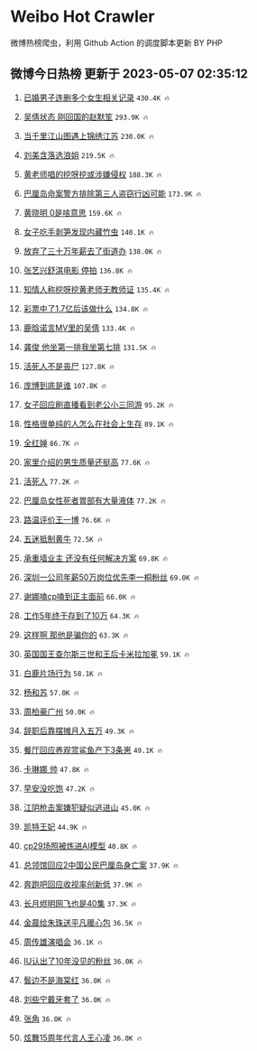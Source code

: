 # Weibo Hot Crawler 



微博热榜爬虫，利用 Github Action 的调度脚本更新 BY PHP 


## 微博今日热榜 更新于 2023-05-07 02:35:12 
1. [已婚男子连删多个女生相关记录](https://s.weibo.com/weibo?q=%23%E5%B7%B2%E5%A9%9A%E7%94%B7%E5%AD%90%E8%BF%9E%E5%88%A0%E5%A4%9A%E4%B8%AA%E5%A5%B3%E7%94%9F%E7%9B%B8%E5%85%B3%E8%AE%B0%E5%BD%95%23&t=31&band_rank=1&Refer=top) `430.4K 🔥` 

1. [吴倩状态 刚回国的赵默笙](https://s.weibo.com/weibo?q=%E5%90%B4%E5%80%A9%E7%8A%B6%E6%80%81%20%E5%88%9A%E5%9B%9E%E5%9B%BD%E7%9A%84%E8%B5%B5%E9%BB%98%E7%AC%99&t=31&band_rank=2&Refer=top) `293.9K 🔥` 

1. [当千里江山图遇上锦绣江苏](https://s.weibo.com/weibo?q=%23%E5%BD%93%E5%8D%83%E9%87%8C%E6%B1%9F%E5%B1%B1%E5%9B%BE%E9%81%87%E4%B8%8A%E9%94%A6%E7%BB%A3%E6%B1%9F%E8%8B%8F%23&t=31&band_rank=3&Refer=top) `230.0K 🔥` 

1. [刘美含落选浪姐](https://s.weibo.com/weibo?q=%E5%88%98%E7%BE%8E%E5%90%AB%E8%90%BD%E9%80%89%E6%B5%AA%E5%A7%90&t=31&band_rank=4&Refer=top) `219.5K 🔥` 

1. [黄老师唱的挖呀挖或涉嫌侵权](https://s.weibo.com/weibo?q=%23%E9%BB%84%E8%80%81%E5%B8%88%E5%94%B1%E7%9A%84%E6%8C%96%E5%91%80%E6%8C%96%E6%88%96%E6%B6%89%E5%AB%8C%E4%BE%B5%E6%9D%83%23&t=31&band_rank=5&Refer=top) `188.3K 🔥` 

1. [巴厘岛命案警方排除第三人盗窃行凶可能](https://s.weibo.com/weibo?q=%23%E5%B7%B4%E5%8E%98%E5%B2%9B%E5%91%BD%E6%A1%88%E8%AD%A6%E6%96%B9%E6%8E%92%E9%99%A4%E7%AC%AC%E4%B8%89%E4%BA%BA%E7%9B%97%E7%AA%83%E8%A1%8C%E5%87%B6%E5%8F%AF%E8%83%BD%23&t=31&band_rank=6&Refer=top) `173.9K 🔥` 

1. [黄晓明 0是啥意思](https://s.weibo.com/weibo?q=%E9%BB%84%E6%99%93%E6%98%8E%200%E6%98%AF%E5%95%A5%E6%84%8F%E6%80%9D&t=31&band_rank=7&Refer=top) `159.6K 🔥` 

1. [女子吃手剥笋发现内藏竹虫](https://s.weibo.com/weibo?q=%23%E5%A5%B3%E5%AD%90%E5%90%83%E6%89%8B%E5%89%A5%E7%AC%8B%E5%8F%91%E7%8E%B0%E5%86%85%E8%97%8F%E7%AB%B9%E8%99%AB%23&t=31&band_rank=8&Refer=top) `140.1K 🔥` 

1. [放弃了三十万年薪去了街道办](https://s.weibo.com/weibo?q=%23%E6%94%BE%E5%BC%83%E4%BA%86%E4%B8%89%E5%8D%81%E4%B8%87%E5%B9%B4%E8%96%AA%E5%8E%BB%E4%BA%86%E8%A1%97%E9%81%93%E5%8A%9E%23&t=31&band_rank=9&Refer=top) `138.0K 🔥` 

1. [张艺兴舒淇电影 停拍](https://s.weibo.com/weibo?q=%E5%BC%A0%E8%89%BA%E5%85%B4%E8%88%92%E6%B7%87%E7%94%B5%E5%BD%B1%20%E5%81%9C%E6%8B%8D&t=31&band_rank=10&Refer=top) `136.8K 🔥` 

1. [知情人称挖呀挖黄老师无教师证](https://s.weibo.com/weibo?q=%23%E7%9F%A5%E6%83%85%E4%BA%BA%E7%A7%B0%E6%8C%96%E5%91%80%E6%8C%96%E9%BB%84%E8%80%81%E5%B8%88%E6%97%A0%E6%95%99%E5%B8%88%E8%AF%81%23&t=31&band_rank=11&Refer=top) `135.4K 🔥` 

1. [彩票中了1.7亿后该做什么](https://s.weibo.com/weibo?q=%23%E5%BD%A9%E7%A5%A8%E4%B8%AD%E4%BA%861.7%E4%BA%BF%E5%90%8E%E8%AF%A5%E5%81%9A%E4%BB%80%E4%B9%88%23&t=31&band_rank=12&Refer=top) `134.8K 🔥` 

1. [鹿晗诺言MV里的吴倩](https://s.weibo.com/weibo?q=%23%E9%B9%BF%E6%99%97%E8%AF%BA%E8%A8%80MV%E9%87%8C%E7%9A%84%E5%90%B4%E5%80%A9%23&t=31&band_rank=13&Refer=top) `133.4K 🔥` 

1. [龚俊 他坐第一排我坐第七排](https://s.weibo.com/weibo?q=%E9%BE%9A%E4%BF%8A%20%E4%BB%96%E5%9D%90%E7%AC%AC%E4%B8%80%E6%8E%92%E6%88%91%E5%9D%90%E7%AC%AC%E4%B8%83%E6%8E%92&t=31&band_rank=14&Refer=top) `131.5K 🔥` 

1. [活死人不是丧尸](https://s.weibo.com/weibo?q=%E6%B4%BB%E6%AD%BB%E4%BA%BA%E4%B8%8D%E6%98%AF%E4%B8%A7%E5%B0%B8&t=31&band_rank=15&Refer=top) `127.8K 🔥` 

1. [庞博到底是谁](https://s.weibo.com/weibo?q=%23%E5%BA%9E%E5%8D%9A%E5%88%B0%E5%BA%95%E6%98%AF%E8%B0%81%23&t=31&band_rank=16&Refer=top) `107.8K 🔥` 

1. [女子回应刷直播看到老公小三同游](https://s.weibo.com/weibo?q=%23%E5%A5%B3%E5%AD%90%E5%9B%9E%E5%BA%94%E5%88%B7%E7%9B%B4%E6%92%AD%E7%9C%8B%E5%88%B0%E8%80%81%E5%85%AC%E5%B0%8F%E4%B8%89%E5%90%8C%E6%B8%B8%23&t=31&band_rank=17&Refer=top) `95.2K 🔥` 

1. [性格很单纯的人怎么在社会上生存](https://s.weibo.com/weibo?q=%E6%80%A7%E6%A0%BC%E5%BE%88%E5%8D%95%E7%BA%AF%E7%9A%84%E4%BA%BA%E6%80%8E%E4%B9%88%E5%9C%A8%E7%A4%BE%E4%BC%9A%E4%B8%8A%E7%94%9F%E5%AD%98&t=31&band_rank=18&Refer=top) `89.1K 🔥` 

1. [全红婵](https://s.weibo.com/weibo?q=%E5%85%A8%E7%BA%A2%E5%A9%B5&t=31&band_rank=19&Refer=top) `86.7K 🔥` 

1. [家里介绍的男生质量还挺高](https://s.weibo.com/weibo?q=%23%E5%AE%B6%E9%87%8C%E4%BB%8B%E7%BB%8D%E7%9A%84%E7%94%B7%E7%94%9F%E8%B4%A8%E9%87%8F%E8%BF%98%E6%8C%BA%E9%AB%98%23&t=31&band_rank=20&Refer=top) `77.6K 🔥` 

1. [活死人](https://s.weibo.com/weibo?q=%E6%B4%BB%E6%AD%BB%E4%BA%BA&t=31&band_rank=21&Refer=top) `77.2K 🔥` 

1. [巴厘岛女性死者胃部有大量液体](https://s.weibo.com/weibo?q=%23%E5%B7%B4%E5%8E%98%E5%B2%9B%E5%A5%B3%E6%80%A7%E6%AD%BB%E8%80%85%E8%83%83%E9%83%A8%E6%9C%89%E5%A4%A7%E9%87%8F%E6%B6%B2%E4%BD%93%23&t=31&band_rank=22&Refer=top) `77.2K 🔥` 

1. [路温评价王一博](https://s.weibo.com/weibo?q=%23%E8%B7%AF%E6%B8%A9%E8%AF%84%E4%BB%B7%E7%8E%8B%E4%B8%80%E5%8D%9A%23&t=31&band_rank=23&Refer=top) `76.6K 🔥` 

1. [五迷抵制黄牛](https://s.weibo.com/weibo?q=%23%E4%BA%94%E8%BF%B7%E6%8A%B5%E5%88%B6%E9%BB%84%E7%89%9B%23&t=31&band_rank=24&Refer=top) `72.5K 🔥` 

1. [承重墙业主 还没有任何解决方案](https://s.weibo.com/weibo?q=%E6%89%BF%E9%87%8D%E5%A2%99%E4%B8%9A%E4%B8%BB%20%E8%BF%98%E6%B2%A1%E6%9C%89%E4%BB%BB%E4%BD%95%E8%A7%A3%E5%86%B3%E6%96%B9%E6%A1%88&t=31&band_rank=25&Refer=top) `69.8K 🔥` 

1. [深圳一公司年薪50万岗位优先李一桐粉丝](https://s.weibo.com/weibo?q=%23%E6%B7%B1%E5%9C%B3%E4%B8%80%E5%85%AC%E5%8F%B8%E5%B9%B4%E8%96%AA50%E4%B8%87%E5%B2%97%E4%BD%8D%E4%BC%98%E5%85%88%E6%9D%8E%E4%B8%80%E6%A1%90%E7%B2%89%E4%B8%9D%23&t=31&band_rank=26&Refer=top) `69.0K 🔥` 

1. [谢娜嗑cp嗑到正主面前](https://s.weibo.com/weibo?q=%23%E8%B0%A2%E5%A8%9C%E5%97%91cp%E5%97%91%E5%88%B0%E6%AD%A3%E4%B8%BB%E9%9D%A2%E5%89%8D%23&t=31&band_rank=27&Refer=top) `66.0K 🔥` 

1. [工作5年终于存到了10万](https://s.weibo.com/weibo?q=%23%E5%B7%A5%E4%BD%9C5%E5%B9%B4%E7%BB%88%E4%BA%8E%E5%AD%98%E5%88%B0%E4%BA%8610%E4%B8%87%23&t=31&band_rank=28&Refer=top) `64.3K 🔥` 

1. [这样啊 那他是骗你的](https://s.weibo.com/weibo?q=%E8%BF%99%E6%A0%B7%E5%95%8A%20%E9%82%A3%E4%BB%96%E6%98%AF%E9%AA%97%E4%BD%A0%E7%9A%84&t=31&band_rank=29&Refer=top) `63.3K 🔥` 

1. [英国国王查尔斯三世和王后卡米拉加冕](https://s.weibo.com/weibo?q=%23%E8%8B%B1%E5%9B%BD%E5%9B%BD%E7%8E%8B%E6%9F%A5%E5%B0%94%E6%96%AF%E4%B8%89%E4%B8%96%E5%92%8C%E7%8E%8B%E5%90%8E%E5%8D%A1%E7%B1%B3%E6%8B%89%E5%8A%A0%E5%86%95%23&t=31&band_rank=30&Refer=top) `59.1K 🔥` 

1. [白鹿片场行为](https://s.weibo.com/weibo?q=%23%E7%99%BD%E9%B9%BF%E7%89%87%E5%9C%BA%E8%A1%8C%E4%B8%BA%23&t=31&band_rank=31&Refer=top) `58.1K 🔥` 

1. [杨和苏](https://s.weibo.com/weibo?q=%E6%9D%A8%E5%92%8C%E8%8B%8F&t=31&band_rank=32&Refer=top) `57.0K 🔥` 

1. [周柏豪广州](https://s.weibo.com/weibo?q=%E5%91%A8%E6%9F%8F%E8%B1%AA%E5%B9%BF%E5%B7%9E&t=31&band_rank=33&Refer=top) `50.0K 🔥` 

1. [辞职后靠摆摊月入五万](https://s.weibo.com/weibo?q=%23%E8%BE%9E%E8%81%8C%E5%90%8E%E9%9D%A0%E6%91%86%E6%91%8A%E6%9C%88%E5%85%A5%E4%BA%94%E4%B8%87%23&t=31&band_rank=34&Refer=top) `49.3K 🔥` 

1. [餐厅回应养观赏鲨鱼产下3条崽](https://s.weibo.com/weibo?q=%23%E9%A4%90%E5%8E%85%E5%9B%9E%E5%BA%94%E5%85%BB%E8%A7%82%E8%B5%8F%E9%B2%A8%E9%B1%BC%E4%BA%A7%E4%B8%8B3%E6%9D%A1%E5%B4%BD%23&t=31&band_rank=35&Refer=top) `49.1K 🔥` 

1. [卡琳娜 帅](https://s.weibo.com/weibo?q=%E5%8D%A1%E7%90%B3%E5%A8%9C%20%E5%B8%85&t=31&band_rank=36&Refer=top) `47.8K 🔥` 

1. [早安没吃饱](https://s.weibo.com/weibo?q=%E6%97%A9%E5%AE%89%E6%B2%A1%E5%90%83%E9%A5%B1&t=31&band_rank=37&Refer=top) `47.2K 🔥` 

1. [江阴枪击案嫌犯疑似逃进山](https://s.weibo.com/weibo?q=%23%E6%B1%9F%E9%98%B4%E6%9E%AA%E5%87%BB%E6%A1%88%E5%AB%8C%E7%8A%AF%E7%96%91%E4%BC%BC%E9%80%83%E8%BF%9B%E5%B1%B1%23&t=31&band_rank=38&Refer=top) `45.0K 🔥` 

1. [凯特王妃](https://s.weibo.com/weibo?q=%23%E5%87%AF%E7%89%B9%E7%8E%8B%E5%A6%83%23&t=31&band_rank=39&Refer=top) `44.9K 🔥` 

1. [cp29场照被炼进AI模型](https://s.weibo.com/weibo?q=cp29%E5%9C%BA%E7%85%A7%E8%A2%AB%E7%82%BC%E8%BF%9BAI%E6%A8%A1%E5%9E%8B&t=31&band_rank=40&Refer=top) `40.8K 🔥` 

1. [总领馆回应2中国公民巴厘岛身亡案](https://s.weibo.com/weibo?q=%23%E6%80%BB%E9%A2%86%E9%A6%86%E5%9B%9E%E5%BA%942%E4%B8%AD%E5%9B%BD%E5%85%AC%E6%B0%91%E5%B7%B4%E5%8E%98%E5%B2%9B%E8%BA%AB%E4%BA%A1%E6%A1%88%23&t=31&band_rank=41&Refer=top) `37.9K 🔥` 

1. [奔跑吧回应收视率创新低](https://s.weibo.com/weibo?q=%23%E5%A5%94%E8%B7%91%E5%90%A7%E5%9B%9E%E5%BA%94%E6%94%B6%E8%A7%86%E7%8E%87%E5%88%9B%E6%96%B0%E4%BD%8E%23&t=31&band_rank=42&Refer=top) `37.9K 🔥` 

1. [长月烬明网飞也是40集](https://s.weibo.com/weibo?q=%23%E9%95%BF%E6%9C%88%E7%83%AC%E6%98%8E%E7%BD%91%E9%A3%9E%E4%B9%9F%E6%98%AF40%E9%9B%86%23&t=31&band_rank=43&Refer=top) `37.3K 🔥` 

1. [金晨给朱珠送平凡暖心包](https://s.weibo.com/weibo?q=%23%E9%87%91%E6%99%A8%E7%BB%99%E6%9C%B1%E7%8F%A0%E9%80%81%E5%B9%B3%E5%87%A1%E6%9A%96%E5%BF%83%E5%8C%85%23&t=31&band_rank=44&Refer=top) `36.5K 🔥` 

1. [周传雄演唱会](https://s.weibo.com/weibo?q=%E5%91%A8%E4%BC%A0%E9%9B%84%E6%BC%94%E5%94%B1%E4%BC%9A&t=31&band_rank=45&Refer=top) `36.1K 🔥` 

1. [IU认出了10年没见的粉丝](https://s.weibo.com/weibo?q=%23IU%E8%AE%A4%E5%87%BA%E4%BA%8610%E5%B9%B4%E6%B2%A1%E8%A7%81%E7%9A%84%E7%B2%89%E4%B8%9D%23&t=31&band_rank=46&Refer=top) `36.0K 🔥` 

1. [鬓边不是海棠红](https://s.weibo.com/weibo?q=%E9%AC%93%E8%BE%B9%E4%B8%8D%E6%98%AF%E6%B5%B7%E6%A3%A0%E7%BA%A2&t=31&band_rank=47&Refer=top) `36.0K 🔥` 

1. [刘些宁戴牙套了](https://s.weibo.com/weibo?q=%23%E5%88%98%E4%BA%9B%E5%AE%81%E6%88%B4%E7%89%99%E5%A5%97%E4%BA%86%23&t=31&band_rank=48&Refer=top) `36.0K 🔥` 

1. [张角](https://s.weibo.com/weibo?q=%E5%BC%A0%E8%A7%92&t=31&band_rank=49&Refer=top) `36.0K 🔥` 

1. [炫舞15周年代言人王心凌](https://s.weibo.com/weibo?q=%23%E7%82%AB%E8%88%9E15%E5%91%A8%E5%B9%B4%E4%BB%A3%E8%A8%80%E4%BA%BA%E7%8E%8B%E5%BF%83%E5%87%8C%23&t=31&band_rank=50&Refer=top) `36.0K 🔥` 

